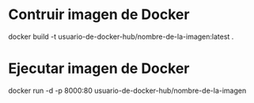# Contruir imagen de Docker

docker build -t usuario-de-docker-hub/nombre-de-la-imagen:latest .

# Ejecutar imagen de Docker

docker run -d -p 8000:80 usuario-de-docker-hub/nombre-de-la-imagen
